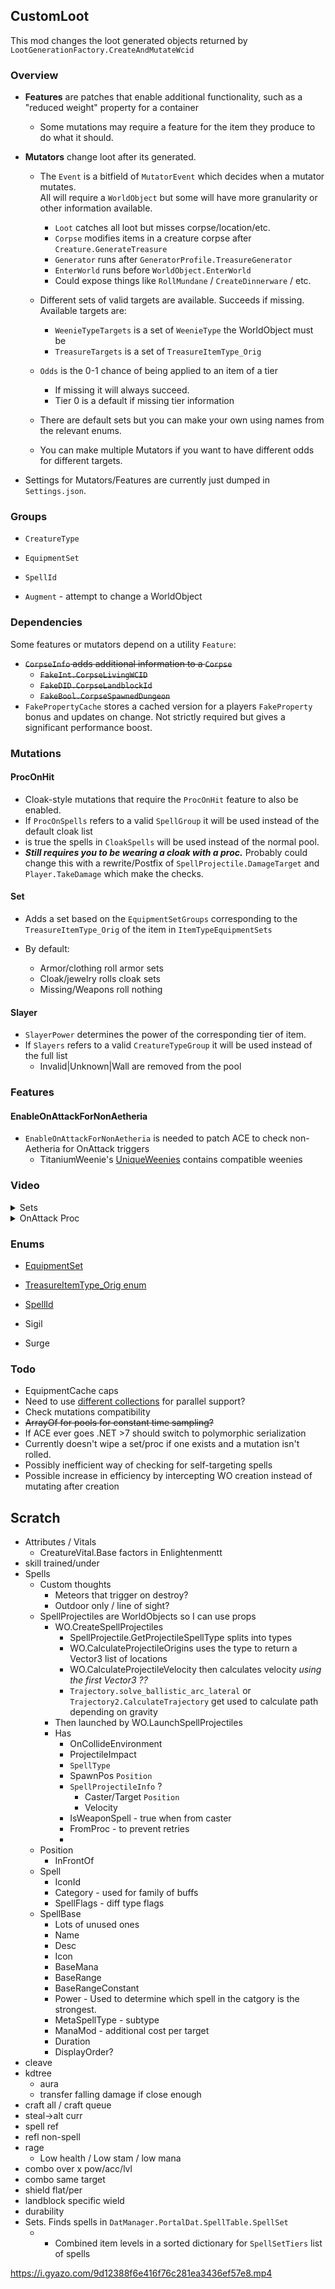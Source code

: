 ## CustomLoot

This mod changes the loot generated objects returned by `LootGenerationFactory.CreateAndMutateWcid`



### **Overview**

* **Features** are patches that enable additional functionality, such as a "reduced weight" property for a container
  * Some mutations may require a feature for the item they produce to do what it should.
* **Mutators** change loot after its generated.
  * The `Event` is a bitfield of `MutatorEvent` which decides when a mutator mutates.  
    All will require a `WorldObject` but some will have more granularity or other information available.
    * `Loot` catches all loot but misses corpse/location/etc.
    * `Corpse` modifies items in a creature corpse after `Creature.GenerateTreasure`
    * `Generator` runs after `GeneratorProfile.TreasureGenerator`
    * `EnterWorld` runs before `WorldObject.EnterWorld`
    * Could expose things like `RollMundane` / `CreateDinnerware` / etc.
  * Different sets of valid targets are available.  Succeeds if missing.  
    Available targets are:
    * `WeenieTypeTargets` is a set of `WeenieType` the WorldObject must be
    * `TreasureTargets` is a set of `TreasureItemType_Orig` 
  
  * `Odds` is the 0-1 chance of being applied to an item of a tier
    * If missing it will always succeed.
    * Tier 0 is a default if missing tier information
  * There are default sets but you can make your own using names from the relevant enums.
  * You can make multiple Mutators if you want to have different odds for different targets.
  
* Settings for Mutators/Features are currently just dumped in `Settings.json`.  



### Groups

* `CreatureType`

* `EquipmentSet` 

* `SpellId`

* `Augment` - attempt to change a WorldObject

  



### Dependencies

Some features or mutators depend on a utility `Feature`:

* ~~`CorpseInfo` adds additional information to a `Corpse`~~
  * ~~`FakeInt.CorpseLivingWCID`~~
  * ~~`FakeDID.CorpseLandblockId`~~
  * ~~`FakeBool.CorpseSpawnedDungeon`~~
* `FakePropertyCache` stores a cached version for a players `FakeProperty` bonus and updates on change.  Not strictly required but gives a significant performance boost.



### Mutations

#### ProcOnHit

* Cloak-style mutations that require the `ProcOnHit` feature to also be enabled.
* If `ProcOnSpells` refers to a valid `SpellGroup` it will be used instead of the default cloak list
*  is true the spells in `CloakSpells` will be used instead of the normal pool.
* ***Still requires you to be wearing a cloak with a proc.***  Probably could change this with a rewrite/Postfix of `SpellProjectile.DamageTarget` and `Player.TakeDamage` which make the checks.



#### Set

* Adds a set based on the `EquipmentSetGroups` corresponding to the `TreasureItemType_Orig` of the item in `ItemTypeEquipmentSets`

* By default: 
  * Armor/clothing roll armor sets  
  * Cloak/jewelry rolls cloak sets
  * Missing/Weapons roll nothing





#### Slayer

* `SlayerPower` determines the power of the corresponding tier of item.
* If `Slayers` refers to a valid `CreatureTypeGroup` it will be used instead of the full list
  * Invalid|Unknown|Wall are removed from the pool




### Features


#### EnableOnAttackForNonAetheria

* `EnableOnAttackForNonAetheria` is needed to patch ACE to check non-Aetheria for OnAttack triggers
  * TitaniumWeenie's [UniqueWeenies](https://github.com/titaniumweiner/ACEUniqueWeenies) contains compatible weenies




### Video

<details>
 <summary>Sets</summary>

https://github.com/aquafir/ACE.BaseMod/assets/83029060/1300de91-fa7f-442c-a2f1-527bc4a282f0
</details>

<details>
 <summary>OnAttack Proc</summary>
https://github.com/aquafir/ACE.BaseMod/assets/83029060/81e635c1-115a-453e-b1e3-c2efbf67d781
</details>




### Enums

* [EquipmentSet](https://github.com/ACEmulator/ACE/blob/fdfdec9f0a16bbcbb89a9120ce4f889520a51708/Source/ACE.Entity/Enum/EquipmentSet.cs#L4)
* [TreasureItemType_Orig enum](https://github.com/ACEmulator/ACE/blob/fdfdec9f0a16bbcbb89a9120ce4f889520a51708/Source/ACE.Server/Factories/Enum/TreasureItemType_Orig.cs#L4)

* [SpellId](https://github.com/ACEmulator/ACE/blob/fdfdec9f0a16bbcbb89a9120ce4f889520a51708/Source/ACE.Entity/Enum/SpellId.cs#L4)

* Sigil
* Surge





### Todo

* EquipmentCache caps
* Need to use [different collections](https://learn.microsoft.com/en-us/dotnet/standard/parallel-programming/data-structures-for-parallel-programming) for parallel support?
* Check mutations compatibility
* ~~ArrayOf for pools for constant time sampling?~~
* If ACE ever goes .NET >7 should switch to polymorphic serialization 
* Currently doesn't wipe a set/proc if one exists and a mutation isn't rolled.
* Possibly inefficient way of checking for self-targeting spells
* Possible increase in efficiency by intercepting WO creation instead of mutating after creation







## Scratch

* Attributes / Vitals
  * CreatureVital.Base factors in Enlightenmentt
* skill trained/under
* Spells
  * Custom thoughts
    * Meteors that trigger on destroy?
    * Outdoor only / line of sight?
  * SpellProjectiles are WorldObjects so I can use props
    * WO.CreateSpellProjectiles
      * SpellProjectile.GetProjectileSpellType splits into types
      * WO.CalculateProjectileOrigins uses the type to return a Vector3 list of locations
      * WO.CalculateProjectileVelocity then calculates velocity *using the first Vector3 ??*
      * `Trajectory.solve_ballistic_arc_lateral` or `Trajectory2.CalculateTrajectory` get used to calculate path depending on gravity
    * Then launched by WO.LaunchSpellProjectiles
    * Has
      * OnCollideEnvironment
      * ProjectileImpact
      * `SpellType`
      * SpawnPos `Position`
      * `SpellProjectileInfo` ?
        * Caster/Target `Position`
        * Velocity
      * IsWeaponSpell - true when from caster
      * FromProc - to prevent retries
      * 
  * Position
    * InFrontOf
  * Spell
    * IconId
    * Category - used for family of buffs
    * SpellFlags - diff type flags
  * SpellBase
    * Lots of unused ones
    * Name
    * Desc
    * Icon
    * BaseMana
    * BaseRange
    * BaseRangeConstant
    * Power - Used to determine which spell in the catgory is the strongest.
    * MetaSpellType - subtype
    * ManaMod - additional cost per target
    * Duration
    * DisplayOrder?
* cleave
* kdtree
  * aura
  * transfer falling damage if close enough
* craft all / craft queue
* steal->alt curr
* spell ref
* refl non-spell
* rage
  * Low health / Low stam / low mana
* combo over x pow/acc/lvl
* combo same target
* shield flat/per
* landblock specific wield
* durability
* Sets.  Finds spells in `DatManager.PortalDat.SpellTable.SpellSet`
  * * Combined item levels in a sorted dictionary for `SpellSetTiers` list of spells







https://i.gyazo.com/9d12388f6e416f76c281ea3436ef57e8.mp4
